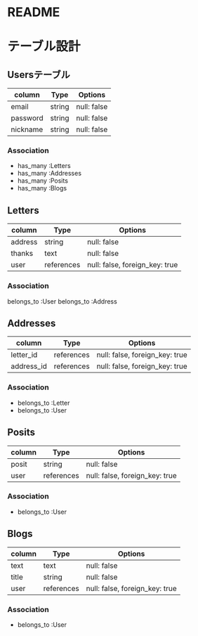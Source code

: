 # README

# テーブル設計

## Usersテーブル

| column           | Type    | Options     |
| ---------------- | ------- | ----------- |
| email            | string  | null: false |
| password         | string  | null: false |
| nickname         | string  | null: false |

### Association

- has_many :Letters
- has_many :Addresses
- has_many :Posits
- has_many :Blogs

## Letters

| column                | Type       | Options                                       |
| --------------------- | ---------- | --------------------------------------------- |
| address               | string     | null: false                                   |
| thanks                | text       | null: false                                   |
| user                  | references | null: false, foreign_key: true                |

### Association

belongs_to :User
belongs_to :Address

## Addresses

| column     | Type       | Options                        |
| ---------- | ---------- | ------------------------------ |
| letter_id  | references | null: false, foreign_key: true |
| address_id | references | null: false, foreign_key: true |

### Association

- belongs_to :Letter
- belongs_to :User

## Posits

| column  | Type       | Options                        |
| ------- | ---------- | ------------------------------ |
| posit   | string     | null: false                    |
| user    | references | null: false, foreign_key: true |

### Association

- belongs_to :User

## Blogs

| column  | Type       | Options                        |
| ------- | ---------- | ------------------------------ |
| text    | text       | null: false                    |
| title   | string     | null: false                    |
| user    | references | null: false, foreign_key: true |

### Association

- belongs_to :User

